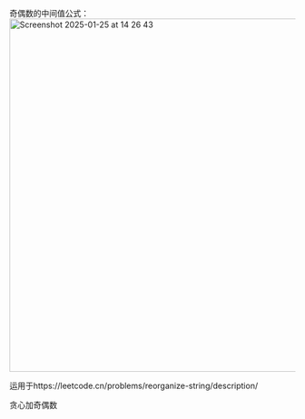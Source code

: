 奇偶数的中间值公式：
<img width="623" alt="Screenshot 2025-01-25 at 14 26 43" src="https://github.com/user-attachments/assets/b9b6f3a8-ff27-42d2-817e-39ee7ec833ba" />


运用于https://leetcode.cn/problems/reorganize-string/description/

贪心加奇偶数
